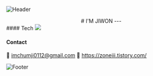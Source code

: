 ![Header](https://capsule-render.vercel.app/api?type=waving&color=auto&height=200&section=header)
<div align="center">
 # I'M JIWON
 ---
 </div>
 #### Tech
 <img src="https://img.shields.io/badge/Javascript-F7DF1E?style=flat-square&logo=javascript&logoColor=white"/>
 
 
 #### Contact
 📨 imchumji0112@gmail.com
 🏡 https://zoneiii.tistory.com/


![Footer](https://capsule-render.vercel.app/api?type=waving&color=auto&height=200&section=footer)
